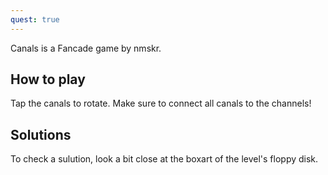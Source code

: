 ```yaml
---
quest: true
---
```

Canals is a Fancade game by nmskr.
## How to play
Tap the canals to rotate. Make sure to connect all canals to the channels!

## Solutions
To check a sulution, look a bit close at the boxart of the level's floppy disk.